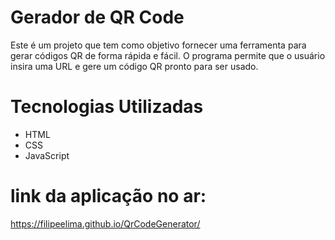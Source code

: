 
# Gerador de QR Code
Este é um projeto que tem como objetivo fornecer uma ferramenta para gerar códigos QR de forma rápida e fácil. O programa permite que o usuário insira uma URL e gere um código QR pronto para ser usado.

# Tecnologias Utilizadas

- HTML
- CSS
- JavaScript

# link da aplicação no ar:
https://filipeelima.github.io/QrCodeGenerator/

